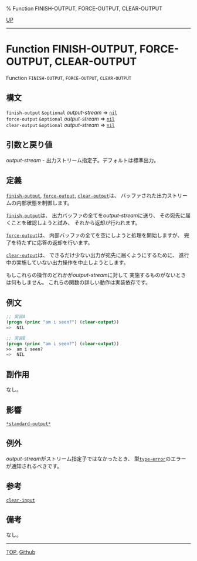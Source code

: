 % Function FINISH-OUTPUT, FORCE-OUTPUT, CLEAR-OUTPUT

[UP](21.2.html)  

---

# Function **FINISH-OUTPUT, FORCE-OUTPUT, CLEAR-OUTPUT**


Function `FINISH-OUTPUT`, `FORCE-OUTPUT`, `CLEAR-OUTPUT`


## 構文

`finish-output` `&optional` *output-stream* => [`nil`](5.3.nil-variable.html)  
`force-output` `&optional` *output-stream* => [`nil`](5.3.nil-variable.html)  
`clear-output` `&optional` *output-stream* => [`nil`](5.3.nil-variable.html)


## 引数と戻り値

*output-stream* - 出力ストリーム指定子。デフォルトは標準出力。


## 定義

[`finish-output`](21.2.finish-output.html), [`force-output`](21.2.finish-output.html), [`clear-output`](21.2.finish-output.html)は、
バッファされた出力ストリームの内部状態を制御します。

[`finish-output`](21.2.finish-output.html)は、
出力バッファの全てを*output-stream*に送り、
その宛先に届くことを確認しようと試み、
それから返却が行われます。

[`force-output`](21.2.finish-output.html)は、
内部バッファの全てを空にしようと処理を開始しますが、
完了を待たずに応答の返却を行います。

[`clear-output`](21.2.finish-output.html)は、
できるだけ少ない出力が宛先に届くようにするために、
進行中の実施していない出力操作を中止しようとします。

もしこれらの操作のどれかが*output-stream*に対して
実施するものがないときは何もしません。
これらの関数の詳しい動作は実装依存です。


## 例文

```lisp
;; 実装A
(progn (princ "am i seen?") (clear-output))
=>  NIL

;; 実装B
(progn (princ "am i seen?") (clear-output))
>>  am i seen?
=>  NIL
```


## 副作用

なし。


## 影響

[`*standard-output*`](21.2.debug-io.html)


## 例外

*output-stream*がストリーム指定子ではなかったとき、
型[`type-error`](4.4.type-error.html)のエラーが通知されるべきです。


## 参考

[`clear-input`](21.2.clear-input.html)


## 備考

なし。


---
[TOP](index.html),  [Github](https://github.com/nptcl/npt-japanese)

